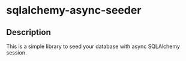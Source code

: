 # sqlalchemy-async-seeder

## Description
This is a simple library to seed your database with async SQLAlchemy session.
